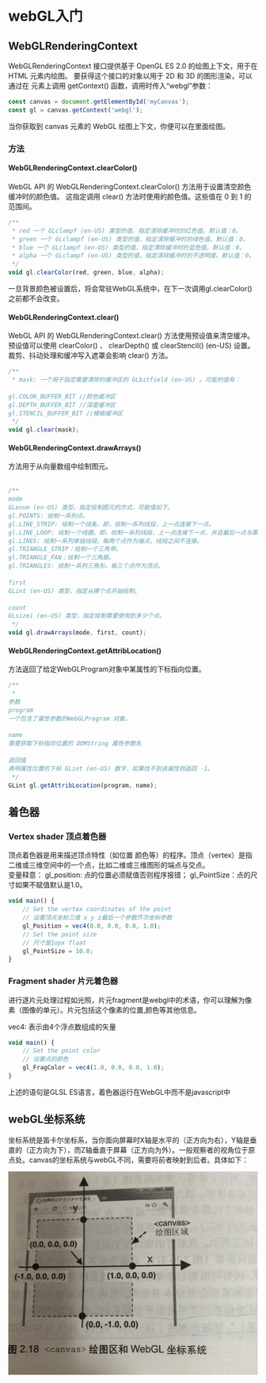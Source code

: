 # webGL入门

## WebGLRenderingContext
WebGLRenderingContext 接口提供基于 OpenGL ES 2.0 的绘图上下文，用于在 HTML <canvas> 元素内绘图。
要获得这个接口的对象以用于 2D 和 3D 的图形渲染，可以通过在 <canvas> 元素上调用 getContext() 函数，调用时传入“webgl”参数：
```js
const canvas = document.getElementById('myCanvas');
const gl = canvas.getContext('webgl');
```
当你获取到 canvas 元素的 WebGL 绘图上下文，你便可以在里面绘图。

### 方法

#### WebGLRenderingContext.clearColor()
WebGL API 的 WebGLRenderingContext.clearColor() 方法用于设置清空颜色缓冲时的颜色值。
这指定调用 clear() 方法时使用的颜色值。这些值在 0 到 1 的范围间。

```js
/**
 * red 一个 GLclampf (en-US) 类型的值，指定清除缓冲时的红色值。默认值：0。
 * green 一个 GLclampf (en-US) 类型的值，指定清除缓冲时的绿色值。默认值：0。
 * blue 一个 GLclampf (en-US) 类型的值，指定清除缓冲时的蓝色值。默认值：0。
 * alpha 一个 GLclampf (en-US) 类型的值，指定清除缓冲时的不透明度。默认值：0。
 */
void gl.clearColor(red, green, blue, alpha);
```

一旦背景颜色被设置后，将会常驻WebGL系统中，在下一次调用gl.clearColor()之前都不会改变。

#### WebGLRenderingContext.clear()
WebGL API 的 WebGLRenderingContext.clear() 方法使用预设值来清空缓冲。
预设值可以使用 clearColor() 、 clearDepth() 或 clearStencil() (en-US) 设置。
裁剪、抖动处理和缓冲写入遮罩会影响 clear() 方法。

```js
/**
 * mask: 一个用于指定需要清除的缓冲区的 GLbitfield (en-US) 。可能的值有：

gl.COLOR_BUFFER_BIT //颜色缓冲区
gl.DEPTH_BUFFER_BIT //深度缓冲区
gl.STENCIL_BUFFER_BIT //模板缓冲区
 */
void gl.clear(mask);
```

#### WebGLRenderingContext.drawArrays()
方法用于从向量数组中绘制图元。

```js

/**
mode
GLenum (en-US) 类型，指定绘制图元的方式，可能值如下。
gl.POINTS: 绘制一系列点。
gl.LINE_STRIP: 绘制一个线条。即，绘制一系列线段，上一点连接下一点。
gl.LINE_LOOP: 绘制一个线圈。即，绘制一系列线段，上一点连接下一点，并且最后一点与第一个点相连。
gl.LINES: 绘制一系列单独线段。每两个点作为端点，线段之间不连接。
gl.TRIANGLE_STRIP：绘制一个三角带。
gl.TRIANGLE_FAN：绘制一个三角扇。
gl.TRIANGLES: 绘制一系列三角形。每三个点作为顶点。

first
GLint (en-US) 类型，指定从哪个点开始绘制。

count
GLsizei (en-US) 类型，指定绘制需要使用到多少个点。
 */
void gl.drawArrays(mode, first, count);
```

#### WebGLRenderingContext.getAttribLocation()
方法返回了给定WebGLProgram对象中某属性的下标指向位置。

```js
/**
 *
参数
program
一个包含了属性参数的WebGLProgram 对象。

name
需要获取下标指向位置的 DOMString 属性参数名

返回值
表明属性位置的下标 GLint (en-US) 数字，如果找不到该属性则返回 -1。
 */
GLint gl.getAttribLocation(program, name);
```

## 着色器
 
### Vertex shader 顶点着色器
顶点着色器是用来描述顶点特性（如位置 颜色等）的程序。顶点（vertex）是指二维或三维空间中的一个点，比如二维或三维图形的端点与交点。  
变量释意： gl_position: 点的位置必须赋值否则程序报错； gl_PointSize：点的尺寸如果不赋值默认是1.0。
```js
void main() {
    // Set the vertex coordinates of the point
    // 设置顶点坐标三维 x y z最后一个参数齐次坐标参数
    gl_Position = vec4(0.0, 0.0, 0.0, 1.0); 
    // Set the point size
    // 尺寸是1opx float
    gl_PointSize = 10.0;            
}
```
### Fragment shader 片元着色器
进行逐片元处理过程如光照，片元fragment是webgl中的术语，你可以理解为像素（图像的单元）。片元包括这个像素的位置,颜色等其他信息。

vec4: 表示由4个浮点数组成的矢量

```js
void main() {
    // Set the point color
    // 设置点的颜色
    gl_FragColor = vec4(1.0, 0.0, 0.0, 1.0);
}
```
上述的语句是GLSL ES语言，着色器运行在WebGL中而不是javascript中

## webGL坐标系统

坐标系统是笛卡尔坐标系，当你面向屏幕时X轴是水平的（正方向为右），Y轴是垂直的（正方向为下），而Z轴垂直于屏幕（正方向为外）。一般观察者的视角位于原点处。canvas的坐标系统与webGL不同，需要将前者映射到后者。具体如下：

![坐标系](./imgs/%E5%9D%90%E6%A0%87%E7%B3%BB.png)

